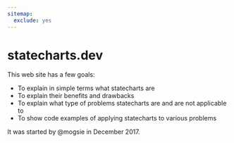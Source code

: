 ```yaml
---
sitemap:
  exclude: yes
---
```


# statecharts.dev

This web site has a few goals:

- To explain in simple terms what statecharts are
- To explain their benefits and drawbacks 
- To explain what type of problems statecharts are and are not applicable to
- To show code examples of applying statecharts to various problems

It was started by @mogsie in December 2017.
